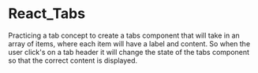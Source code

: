 # React_Tabs
Practicing a tab concept to create a tabs component that will take in an array of items, where each item will have a label and content. So when the user click's on a tab header it will change the state of the tabs component so that the correct content is displayed.
